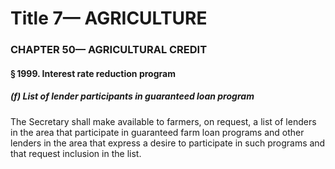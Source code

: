 
# Title 7— AGRICULTURE
### CHAPTER 50— AGRICULTURAL CREDIT
#### § 1999. Interest rate reduction program
##### (f) List of lender participants in guaranteed loan program

The Secretary shall make available to farmers, on request, a list of lenders in the area that participate in guaranteed farm loan programs and other lenders in the area that express a desire to participate in such programs and that request inclusion in the list.
